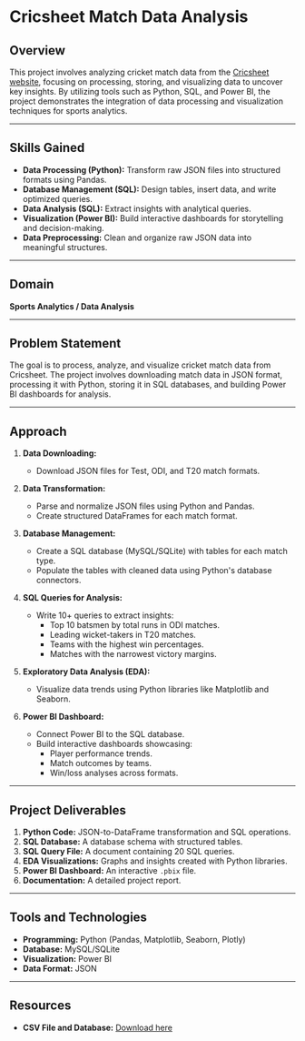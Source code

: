 # Cricsheet Match Data Analysis

## Overview
This project involves analyzing cricket match data from the [Cricsheet website](https://cricsheet.org/matches/), focusing on processing, storing, and visualizing data to uncover key insights. By utilizing tools such as Python, SQL, and Power BI, the project demonstrates the integration of data processing and visualization techniques for sports analytics.

---

## Skills Gained
- **Data Processing (Python):** Transform raw JSON files into structured formats using Pandas.
- **Database Management (SQL):** Design tables, insert data, and write optimized queries.
- **Data Analysis (SQL):** Extract insights with analytical queries.
- **Visualization (Power BI):** Build interactive dashboards for storytelling and decision-making.
- **Data Preprocessing:** Clean and organize raw JSON data into meaningful structures.

---

## Domain
**Sports Analytics / Data Analysis**

---

## Problem Statement
The goal is to process, analyze, and visualize cricket match data from Cricsheet. The project involves downloading match data in JSON format, processing it with Python, storing it in SQL databases, and building Power BI dashboards for analysis.

---

## Approach
1. **Data Downloading:**
   - Download JSON files for Test, ODI, and T20 match formats.

2. **Data Transformation:**
   - Parse and normalize JSON files using Python and Pandas.
   - Create structured DataFrames for each match format.

3. **Database Management:**
   - Create a SQL database (MySQL/SQLite) with tables for each match type.
   - Populate the tables with cleaned data using Python's database connectors.

4. **SQL Queries for Analysis:**
   - Write 10+ queries to extract insights:
     - Top 10 batsmen by total runs in ODI matches.
     - Leading wicket-takers in T20 matches.
     - Teams with the highest win percentages.
     - Matches with the narrowest victory margins.

5. **Exploratory Data Analysis (EDA):**
   - Visualize data trends using Python libraries like Matplotlib and Seaborn.

6. **Power BI Dashboard:**
   - Connect Power BI to the SQL database.
   - Build interactive dashboards showcasing:
     - Player performance trends.
     - Match outcomes by teams.
     - Win/loss analyses across formats.

---

## Project Deliverables
1. **Python Code:** JSON-to-DataFrame transformation and SQL operations.
2. **SQL Database:** A database schema with structured tables.
3. **SQL Query File:** A document containing 20 SQL queries.
4. **EDA Visualizations:** Graphs and insights created with Python libraries.
5. **Power BI Dashboard:** An interactive `.pbix` file.
6. **Documentation:** A detailed project report.

---

## Tools and Technologies
- **Programming:** Python (Pandas, Matplotlib, Seaborn, Plotly)
- **Database:** MySQL/SQLite
- **Visualization:** Power BI
- **Data Format:** JSON

---

## Resources
- **CSV File and Database:** [Download here](https://drive.google.com/drive/folders/1AerrgbHzQ52Q8-RH3J0m17hsEFEaN2Zx?usp=sharing)

